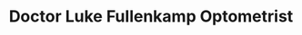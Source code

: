 ---
title: "Doctor Luke Fullenkamp Optometrist"
url: /cincinnati/doctor-luke-fullenkamp-optometrist/
shop: optician
---
